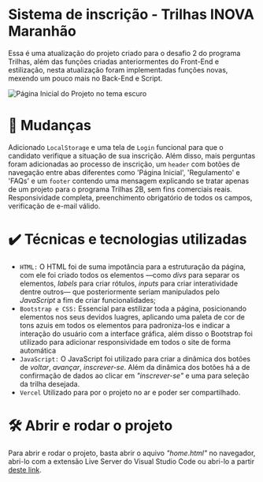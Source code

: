 # Sistema de inscrição - Trilhas INOVA Maranhão
Essa é uma atualização do projeto criado para o desafio 2 do programa Trilhas, além das funções criadas anteriormentes do Front-End e estilização, nesta atualização foram implementadas funções novas, mexendo um pouco mais no Back-End e Script.

![Página Inicial do Projeto no tema escuro](https://github.com/user-attachments/assets/3fc49af6-a68a-4b80-aa9e-419b6b5262a6)

# 🔨 Mudanças
Adicionado `LocalStorage` e uma tela de `Login` funcional para que o candidato verifique a situação de sua inscrição. Além disso, mais perguntas foram adicionadas ao processo de inscrição, um `header` com botões de navegação entre abas diferentes como 'Página Inicial', 'Regulamento' e 'FAQs' e um `footer` contendo uma mensagem explicando se tratar apenas de um projeto para o programa Trilhas 2B, sem fins comerciais reais. Responsividade completa, preenchimento obrigatório de todos os campos, verificação de e-mail válido.

# ✔️ Técnicas e tecnologias utilizadas
- `HTML:` O HTML foi de suma impotância para a estruturação da página, com ele foi criado todos os elementos —como *divs* para separar os elementos, *labels* para criar rótulos, *inputs* para criar interatividade dentre outros— que posteriormente seriam manipulados pelo *JavaScript* a fim de criar funcionalidades;
- `Bootstrap e CSS:` Essencial para estilizar toda a página, posicionando elementos nos seus devidos luagres, aplicando uma paleta de cor de tons azuis em todos os elementos para padroniza-los e indicar a interação do usuário com a interface gráfica, além disso o Bootstrap foi utilizado para adicionar responsividade em todos o site de forma automática
- `JavaScript:` O JavaScript foi utilizado para criar a dinâmica dos botões de *voltar*, *avançar*, *inscrever-se*. Além da dinâmica dos botões há a de confirmação de dados ao clicar em *"inscrever-se"* e uma para seleção da trilha desejada.
- `Vercel` Utilizado para por o projeto no ar e poder ser compartilhado.

# 🛠️ Abrir e rodar o projeto
Para abrir e rodar o projeto, basta abrir o aquivo *"home.html"* no navegador, abri-lo com a extensão Live Server do Visual Studio Code ou abri-lo a partir [deste link](https://sistema-de-inscricao-trilhas.vercel.app/).
